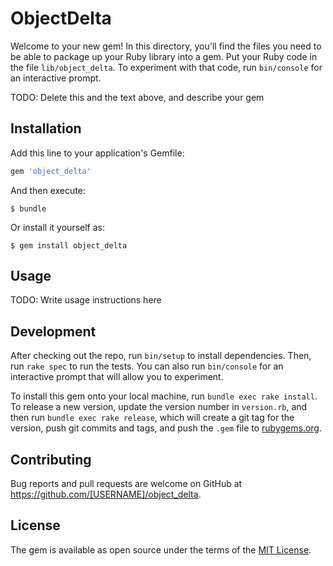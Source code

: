 # ObjectDelta

Welcome to your new gem! In this directory, you'll find the files you need to be able to package up your Ruby library into a gem. Put your Ruby code in the file `lib/object_delta`. To experiment with that code, run `bin/console` for an interactive prompt.

TODO: Delete this and the text above, and describe your gem

## Installation

Add this line to your application's Gemfile:

```ruby
gem 'object_delta'
```

And then execute:

    $ bundle

Or install it yourself as:

    $ gem install object_delta

## Usage

TODO: Write usage instructions here

## Development

After checking out the repo, run `bin/setup` to install dependencies. Then, run `rake spec` to run the tests. You can also run `bin/console` for an interactive prompt that will allow you to experiment.

To install this gem onto your local machine, run `bundle exec rake install`. To release a new version, update the version number in `version.rb`, and then run `bundle exec rake release`, which will create a git tag for the version, push git commits and tags, and push the `.gem` file to [rubygems.org](https://rubygems.org).

## Contributing

Bug reports and pull requests are welcome on GitHub at https://github.com/[USERNAME]/object_delta.

## License

The gem is available as open source under the terms of the [MIT License](http://opensource.org/licenses/MIT).
